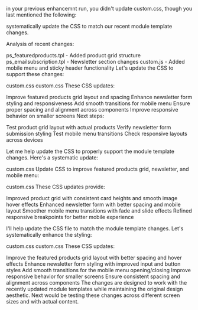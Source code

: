 in your previous enhancemnt run, you didn't update custom.css, though you last mentioned the following:

systematically update the CSS to match our recent module template changes.

Analysis of recent changes:

ps_featuredproducts.tpl - Added product grid structure
ps_emailsubscription.tpl - Newsletter section changes
custom.js - Added mobile menu and sticky header functionality
Let's update the CSS to support these changes:

custom.css
custom.css
These CSS updates:

Improve featured products grid layout and spacing
Enhance newsletter form styling and responsiveness
Add smooth transitions for mobile menu
Ensure proper spacing and alignment across components
Improve responsive behavior on smaller screens
Next steps:

Test product grid layout with actual products
Verify newsletter form submission styling
Test mobile menu transitions
Check responsive layouts across devices

Let me help update the CSS to properly support the module template changes. Here's a systematic update:

custom.css
Update CSS to improve featured products grid, newsletter, and mobile menu:

custom.css
These CSS updates provide:

Improved product grid with consistent card heights and smooth image hover effects
Enhanced newsletter form with better spacing and mobile layout
Smoother mobile menu transitions with fade and slide effects
Refined responsive breakpoints for better mobile experience

I'll help update the CSS file to match the module template changes. Let's systematically enhance the styling:

custom.css
custom.css
These CSS updates:

Improve the featured products grid layout with better spacing and hover effects
Enhance newsletter form styling with improved input and button styles
Add smooth transitions for the mobile menu opening/closing
Improve responsive behavior for smaller screens
Ensure consistent spacing and alignment across components
The changes are designed to work with the recently updated module templates while maintaining the original design aesthetic. Next would be testing these changes across different screen sizes and with actual content.
